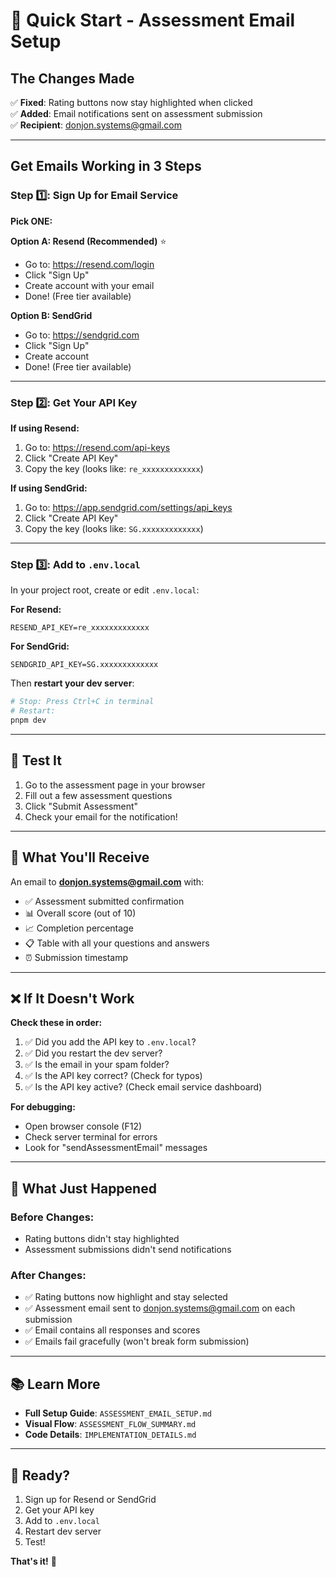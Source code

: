 # 🚀 Quick Start - Assessment Email Setup

## The Changes Made

✅ **Fixed**: Rating buttons now stay highlighted when clicked  
✅ **Added**: Email notifications sent on assessment submission  
✅ **Recipient**: donjon.systems@gmail.com

---

## Get Emails Working in 3 Steps

### Step 1️⃣: Sign Up for Email Service

**Pick ONE:**

**Option A: Resend (Recommended)** ⭐
- Go to: https://resend.com/login
- Click "Sign Up"
- Create account with your email
- Done! (Free tier available)

**Option B: SendGrid**
- Go to: https://sendgrid.com
- Click "Sign Up"
- Create account
- Done! (Free tier available)

---

### Step 2️⃣: Get Your API Key

**If using Resend:**
1. Go to: https://resend.com/api-keys
2. Click "Create API Key"
3. Copy the key (looks like: `re_xxxxxxxxxxxxx`)

**If using SendGrid:**
1. Go to: https://app.sendgrid.com/settings/api_keys
2. Click "Create API Key"
3. Copy the key (looks like: `SG.xxxxxxxxxxxxx`)

---

### Step 3️⃣: Add to `.env.local`

In your project root, create or edit `.env.local`:

**For Resend:**
```
RESEND_API_KEY=re_xxxxxxxxxxxxx
```

**For SendGrid:**
```
SENDGRID_API_KEY=SG.xxxxxxxxxxxxx
```

Then **restart your dev server**:
```bash
# Stop: Press Ctrl+C in terminal
# Restart:
pnpm dev
```

---

## 🧪 Test It

1. Go to the assessment page in your browser
2. Fill out a few assessment questions
3. Click "Submit Assessment"
4. Check your email for the notification!

---

## 📧 What You'll Receive

An email to **donjon.systems@gmail.com** with:
- ✅ Assessment submitted confirmation
- 📊 Overall score (out of 10)
- 📈 Completion percentage
- 📋 Table with all your questions and answers
- ⏰ Submission timestamp

---

## ❌ If It Doesn't Work

**Check these in order:**

1. ✅ Did you add the API key to `.env.local`?
2. ✅ Did you restart the dev server?
3. ✅ Is the email in your spam folder?
4. ✅ Is the API key correct? (Check for typos)
5. ✅ Is the API key active? (Check email service dashboard)

**For debugging:**
- Open browser console (F12)
- Check server terminal for errors
- Look for "sendAssessmentEmail" messages

---

## 🎯 What Just Happened

### Before Changes:
- Rating buttons didn't stay highlighted
- Assessment submissions didn't send notifications

### After Changes:
- ✅ Rating buttons now highlight and stay selected
- ✅ Assessment email sent to donjon.systems@gmail.com on each submission
- ✅ Email contains all responses and scores
- ✅ Emails fail gracefully (won't break form submission)

---

## 📚 Learn More

- **Full Setup Guide**: `ASSESSMENT_EMAIL_SETUP.md`
- **Visual Flow**: `ASSESSMENT_FLOW_SUMMARY.md`
- **Code Details**: `IMPLEMENTATION_DETAILS.md`

---

## 🚀 Ready?

1. Sign up for Resend or SendGrid
2. Get your API key
3. Add to `.env.local`
4. Restart dev server
5. Test!

**That's it!** 🎉
